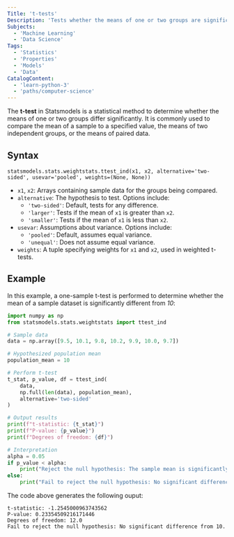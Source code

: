 ```yaml
---
Title: 't-tests'
Description: 'Tests whether the means of one or two groups are significantly different under specified assumptions.'
Subjects:
  - 'Machine Learning'
  - 'Data Science'
Tags:
  - 'Statistics'
  - 'Properties'
  - 'Models'
  - 'Data'
CatalogContent:
  - 'learn-python-3'
  - 'paths/computer-science'
---
```


The **t-test** in Statsmodels is a statistical method to determine whether the means of one or two groups differ significantly. It is commonly used to compare the mean of a sample to a specified value, the means of two independent groups, or the means of paired data.

## Syntax

```pseudo
statsmodels.stats.weightstats.ttest_ind(x1, x2, alternative='two-sided', usevar='pooled', weights=(None, None))
```

- `x1`, `x2`: Arrays containing sample data for the groups being compared.
- `alternative`: The hypothesis to test. Options include:
  - `'two-sided'`: Default, tests for any difference.
  - `'larger'`: Tests if the mean of `x1` is greater than `x2`.
  - `'smaller'`: Tests if the mean of `x1` is less than `x2`.
- `usevar`: Assumptions about variance. Options include:
  - `'pooled'`: Default, assumes equal variance.
  - `'unequal'`: Does not assume equal variance.
- `weights`: A tuple specifying weights for `x1` and `x2`, used in weighted t-tests.

## Example

In this example, a one-sample t-test is performed to determine whether the mean of a sample dataset is significantly different from _10_:

```py
import numpy as np
from statsmodels.stats.weightstats import ttest_ind

# Sample data
data = np.array([9.5, 10.1, 9.8, 10.2, 9.9, 10.0, 9.7])

# Hypothesized population mean
population_mean = 10

# Perform t-test
t_stat, p_value, df = ttest_ind(
    data,
    np.full(len(data), population_mean),
    alternative='two-sided'
)

# Output results
print(f"t-statistic: {t_stat}")
print(f"P-value: {p_value}")
print(f"Degrees of freedom: {df}")

# Interpretation
alpha = 0.05
if p_value < alpha:
    print("Reject the null hypothesis: The sample mean is significantly different from 10.")
else:
    print("Fail to reject the null hypothesis: No significant difference from 10.")
```

The code above generates the following ouput:

```shell
t-statistic: -1.2545000963743562
P-value: 0.23354509216171446
Degrees of freedom: 12.0
Fail to reject the null hypothesis: No significant difference from 10.
```
